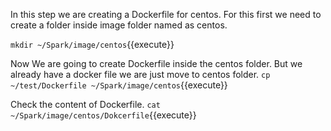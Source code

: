 In this step we are creating a Dockerfile for centos.
For this first we need to create a folder inside image folder named as centos.

`mkdir ~/Spark/image/centos`{{execute}}

Now We are going to create Dockerfile inside the centos folder. But we already have a docker file we are just move to centos folder.
`cp ~/test/Dockerfile ~/Spark/image/centos`{{execute}}


Check the content of Dockerfile.
`cat ~/Spark/image/centos/Dokcerfile`{{execute}}

